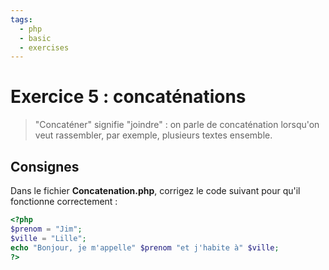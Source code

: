 ```yaml
---
tags:
  - php
  - basic
  - exercises
---
```


# Exercice 5 : concaténations

> "Concaténer" signifie "joindre" : on parle de concaténation lorsqu'on veut rassembler, par exemple, plusieurs textes ensemble.

## Consignes

Dans le fichier **Concatenation.php**, corrigez le code suivant pour qu'il fonctionne correctement :

```php
<?php
$prenom = "Jim";
$ville = "Lille";
echo "Bonjour, je m'appelle" $prenom "et j'habite à" $ville;
?>
```
